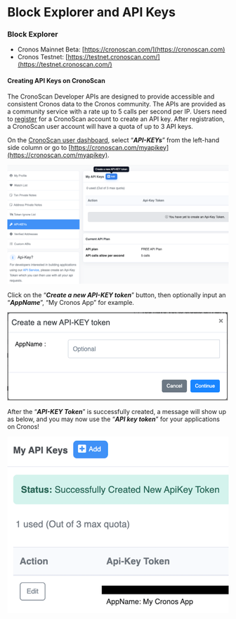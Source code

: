# Block Explorer and API Keys

### Block Explorer

* Cronos Mainnet Beta: [https://cronoscan.com/](https://cronoscan.com)
* Cronos Testnet: [https://testnet.cronoscan.com/](https://testnet.cronoscan.com/)

#### Creating API Keys on CronoScan

The CronoScan Developer APIs are designed to provide accessible and consistent Cronos data to the Cronos community. The APIs are provided as a community service with a rate up to 5 calls per second per IP. Users need to [register](https://cronoscan.com/register) for a CronoScan account to create an API key. After registration, a CronoScan user account will have a quota of up to 3 API keys.

On the [CronoScan user dashboard](https://cronoscan.com/myaccount), select “_**API-KEYs**_” from the left-hand side column or go to [https://cronoscan.com/myapikey](https://cronoscan.com/myapikey).

![drawing](./assets/myapikey-page.png)

Click on the “_**Create a new API-KEY token**_” button, then optionally input an “_**AppName**_”, “My Cronos App” for example.

![drawing](./assets/create-apikey.png)

After the “_**API-KEY Token**_” is successfully created, a message will show up as below, and you may now use the “_**API key token**_” for your applications on Cronos!

![drawing](./assets/create-apikey-successful.png)


